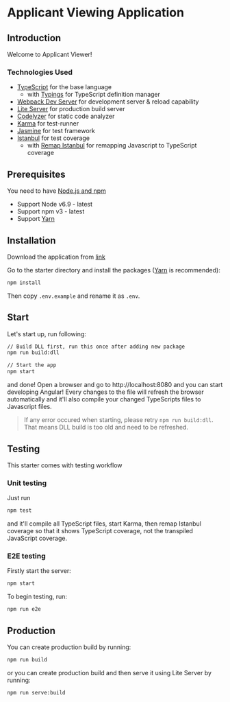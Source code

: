 # Applicant Viewing Application

## Introduction
Welcome to Applicant Viewer!

### Technologies Used
* [TypeScript](http://www.typescriptlang.org/) for the base language
  * with [Typings](https://github.com/typings/typings) for TypeScript definition manager
* [Webpack Dev Server](https://webpack.github.io/docs/webpack-dev-server.html) for development server & reload capability
* [Lite Server](https://github.com/johnpapa/lite-server) for production build server
* [Codelyzer](https://github.com/mgechev/codelyzer) for static code analyzer
* [Karma](http://karma-runner.github.io/) for test-runner
* [Jasmine](http://jasmine.github.io/) for test framework
* [Istanbul](https://github.com/gotwarlost/istanbul) for test coverage
  * with [Remap Istanbul](https://github.com/SitePen/remap-istanbul) for remapping Javascript to TypeScript coverage

## Prerequisites
You need to have [Node.js and npm](https://nodejs.org/en/)
- Support Node v6.9 - latest
- Support npm v3 - latest
- Support [Yarn](https://yarnpkg.com/)

## Installation
Download the application from [link](https://github.com/BrianChildress83/applicant-viewer.git)

Go to the starter directory and install the packages ([Yarn](https://github.com/yarnpkg/yarn) is recommended):
```bash
npm install
```

Then copy `.env.example` and rename it as `.env`.

## Start
Let's start up, run following:
```bash
// Build DLL first, run this once after adding new package
npm run build:dll

// Start the app
npm start
```

and done! Open a browser and go to http://localhost:8080 and you can start developing Angular!
Every changes to the file will refresh the browser automatically
and it'll also compile your changed TypeScripts files to Javascript files.

> If any error occured when starting, please retry `npm run build:dll`.
That means DLL build is too old and need to be refreshed.

## Testing
This starter comes with testing workflow

### Unit testing
Just run
```bash
npm test
```
and it'll compile all TypeScript files, start Karma, then remap Istanbul coverage so that it shows TypeScript coverage, not the transpiled JavaScript coverage.

### E2E testing
Firstly start the server:
```bash
npm start
```
To begin testing, run:
```bash
npm run e2e
```

## Production

You can create production build by running:
```bash
npm run build
```
or you can create production build and then serve it using Lite Server by running:
```bash
npm run serve:build
```